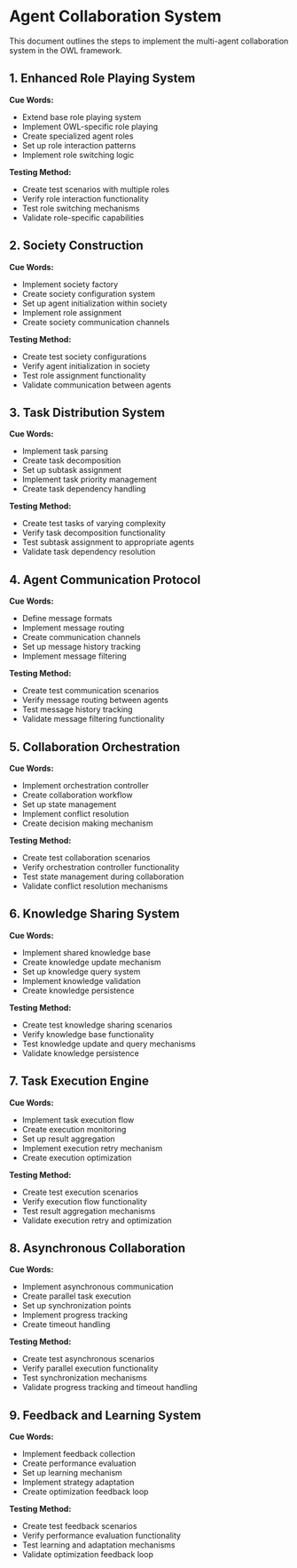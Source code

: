 # Agent Collaboration System

This document outlines the steps to implement the multi-agent collaboration system in the OWL framework.

## 1. Enhanced Role Playing System

**Cue Words:**
- Extend base role playing system
- Implement OWL-specific role playing
- Create specialized agent roles
- Set up role interaction patterns
- Implement role switching logic

**Testing Method:**
- Create test scenarios with multiple roles
- Verify role interaction functionality
- Test role switching mechanisms
- Validate role-specific capabilities

## 2. Society Construction

**Cue Words:**
- Implement society factory
- Create society configuration system
- Set up agent initialization within society
- Implement role assignment
- Create society communication channels

**Testing Method:**
- Create test society configurations
- Verify agent initialization in society
- Test role assignment functionality
- Validate communication between agents

## 3. Task Distribution System

**Cue Words:**
- Implement task parsing
- Create task decomposition
- Set up subtask assignment
- Implement task priority management
- Create task dependency handling

**Testing Method:**
- Create test tasks of varying complexity
- Verify task decomposition functionality
- Test subtask assignment to appropriate agents
- Validate task dependency resolution

## 4. Agent Communication Protocol

**Cue Words:**
- Define message formats
- Implement message routing
- Create communication channels
- Set up message history tracking
- Implement message filtering

**Testing Method:**
- Create test communication scenarios
- Verify message routing between agents
- Test message history tracking
- Validate message filtering functionality

## 5. Collaboration Orchestration

**Cue Words:**
- Implement orchestration controller
- Create collaboration workflow
- Set up state management
- Implement conflict resolution
- Create decision making mechanism

**Testing Method:**
- Create test collaboration scenarios
- Verify orchestration controller functionality
- Test state management during collaboration
- Validate conflict resolution mechanisms

## 6. Knowledge Sharing System

**Cue Words:**
- Implement shared knowledge base
- Create knowledge update mechanism
- Set up knowledge query system
- Implement knowledge validation
- Create knowledge persistence

**Testing Method:**
- Create test knowledge sharing scenarios
- Verify knowledge base functionality
- Test knowledge update and query mechanisms
- Validate knowledge persistence

## 7. Task Execution Engine

**Cue Words:**
- Implement task execution flow
- Create execution monitoring
- Set up result aggregation
- Implement execution retry mechanism
- Create execution optimization

**Testing Method:**
- Create test execution scenarios
- Verify execution flow functionality
- Test result aggregation mechanisms
- Validate execution retry and optimization

## 8. Asynchronous Collaboration

**Cue Words:**
- Implement asynchronous communication
- Create parallel task execution
- Set up synchronization points
- Implement progress tracking
- Create timeout handling

**Testing Method:**
- Create test asynchronous scenarios
- Verify parallel execution functionality
- Test synchronization mechanisms
- Validate progress tracking and timeout handling

## 9. Feedback and Learning System

**Cue Words:**
- Implement feedback collection
- Create performance evaluation
- Set up learning mechanism
- Implement strategy adaptation
- Create optimization feedback loop

**Testing Method:**
- Create test feedback scenarios
- Verify performance evaluation functionality
- Test learning and adaptation mechanisms
- Validate optimization feedback loop 
